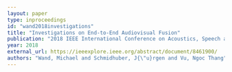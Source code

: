 ```yaml
---
layout: paper
type: inproceedings
id: "wand2018investigations"
title: "Investigations on End-to-End Audiovisual Fusion"
publication: "2018 IEEE International Conference on Acoustics, Speech and Signal Processing (ICASSP)"
year: 2018
external_url: https://ieeexplore.ieee.org/abstract/document/8461900/
authors: "Wand, Michael and Schmidhuber, J{\"u}rgen and Vu, Ngoc Thang"
---
```

